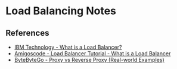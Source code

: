 # Load Balancing Notes

## References

-   [IBM Technology - What is a Load Balancer?](https://www.youtube.com/watch?v=sCR3SAVdyCc)
-   [Amigoscode - Load Balancer Tutorial - What is a Load Balancer](https://www.youtube.com/watch?v=C2NLPQTvO9M)
-   [ByteByteGo - Proxy vs Reverse Proxy (Real-world Examples)](https://www.youtube.com/watch?v=4NB0NDtOwIQ)
